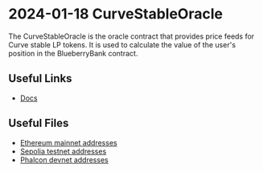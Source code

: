 # 2024-01-18 CurveStableOracle

The CurveStableOracle is the oracle contract that provides price feeds for Curve stable LP tokens. It is used to calculate the value of the user's position in the BlueberryBank contract.

## Useful Links
- [Docs](https://docs.blueberry.garden/developer-guides/contracts/oracle/introduction)

## Useful Files

- [Ethereum mainnet addresses](./output/mainnet.json)
- [Sepolia testnet addresses](./output/sepolia.json)
- [Phalcon devnet addresses](./output/phalcon.json)